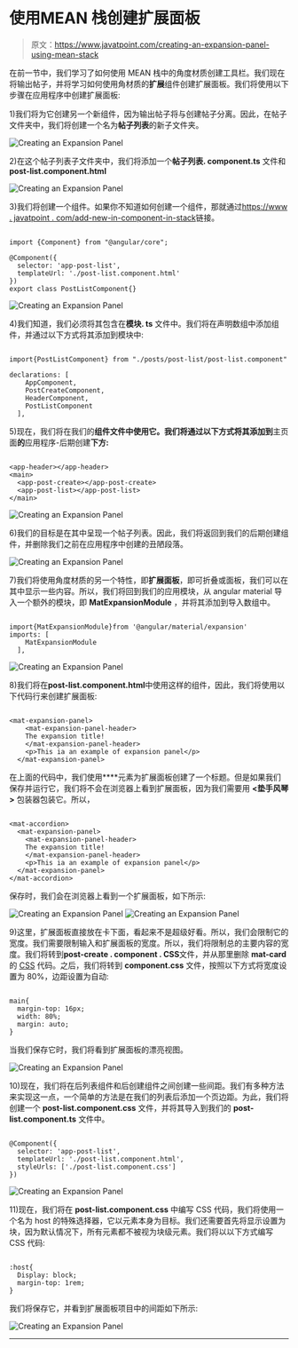 # 使用MEAN 栈创建扩展面板

> 原文：<https://www.javatpoint.com/creating-an-expansion-panel-using-mean-stack>

在前一节中，我们学习了如何使用 MEAN 栈中的角度材质创建工具栏。我们现在将输出帖子，并将学习如何使用角材质的**扩展**组件创建扩展面板。我们将使用以下步骤在应用程序中创建扩展面板:

1)我们将为它创建另一个新组件，因为输出帖子将与创建帖子分离。因此，在帖子文件夹中，我们将创建一个名为**帖子列表**的新子文件夹。

![Creating an Expansion Panel](img/756f97d697b2686089b64eaa9bb5f42c.png)

2)在这个帖子列表子文件夹中，我们将添加一个**帖子列表. component.ts** 文件和**post-list.component.html**

![Creating an Expansion Panel](img/4d4cba7d6a05424c80aebae416e458b1.png)

3)我们将创建一个组件。如果你不知道如何创建一个组件，那就通过[https://www . javatpoint . com/add-new-in-component-in-stack](https://www.javatpoint.com/adding-new-component-in-mean-stack)链接。

```

import {Component} from "@angular/core";

@Component({
  selector: 'app-post-list',
  templateUrl: './post-list.component.html'
})
export class PostListComponent{}

```

![Creating an Expansion Panel](img/6ed60c84f123fdd67990d8cb3add92fa.png)

4)我们知道，我们必须将其包含在**模块. ts** 文件中。我们将在声明数组中添加组件，并通过以下方式将其添加到模块中:

```

import{PostListComponent} from "./posts/post-list/post-list.component"

declarations: [
    AppComponent,
    PostCreateComponent,
    HeaderComponent,
    PostListComponent
  ],

```

5)现在，我们将在我们的**组件文件中使用它。我们将通过以下方式将其添加到**主页面**的**应用程序-后期创建**下方:**

```

<app-header></app-header>
<main>
  <app-post-create></app-post-create>
  <app-post-list></app-post-list>
</main>

```

![Creating an Expansion Panel](img/6c3cbc23acf6fa54d9958d05e27fa01a.png)

6)我们的目标是在其中呈现一个帖子列表。因此，我们将返回到我们的后期创建组件，并删除我们之前在应用程序中创建的丑陋段落。

![Creating an Expansion Panel](img/26328be4ba76a60626d0bd7a067b1c4d.png)

7)我们将使用角度材质的另一个特性，即**扩展面板**，即可折叠或面板，我们可以在其中显示一些内容。所以，我们将回到我们的应用模块，从 angular material 导入一个额外的模块，即 **MatExpansionModule** ，并将其添加到导入数组中。

```

import{MatExpansionModule}from '@angular/material/expansion'
imports: [
    MatExpansionModule
  ],

```

![Creating an Expansion Panel](img/a1be4235b18664a342cf356952fdbc70.png)

8)我们将在**post-list.component.html**中使用这样的组件，因此，我们将使用以下代码行来创建扩展面板:

```

<mat-expansion-panel>
    <mat-expansion-panel-header>
    The expansion title!
    </mat-expansion-panel-header>
    <p>This ia an example of expansion panel</p>
  </mat-expansion-panel>

```

在上面的代码中，我们使用**<mat-expansion-panel-header></mat-expansion-panel-header>**元素为扩展面板创建了一个标题。但是如果我们保存并运行它，我们将不会在浏览器上看到扩展面板，因为我们需要用 **<垫手风琴>** 包装器包装它。所以，

```

<mat-accordion>
  <mat-expansion-panel>
    <mat-expansion-panel-header>
    The expansion title!
    </mat-expansion-panel-header>
    <p>This ia an example of expansion panel</p>
  </mat-expansion-panel>
</mat-accordion>

```

保存时，我们会在浏览器上看到一个扩展面板，如下所示:

![Creating an Expansion Panel](img/c68e0de2da16cdda2cc4d3ba54ed98d2.png)
![Creating an Expansion Panel](img/cfc39a3f05fe813542020146124cd206.png)

9)这里，扩展面板直接放在卡下面，看起来不是超级好看。所以，我们会限制它的宽度。我们需要限制输入和扩展面板的宽度。所以，我们将限制总的主要内容的宽度。我们将转到**post-create . component . CSS**文件，并从那里删除 **mat-card** 的 [CSS](https://www.javatpoint.com/css-tutorial) 代码。之后，我们将转到 **component.css** 文件，按照以下方式将宽度设置为 80%，边距设置为自动:

```

main{
  margin-top: 16px;
  width: 80%;
  margin: auto;
}

```

当我们保存它时，我们将看到扩展面板的漂亮视图。

![Creating an Expansion Panel](img/c0d2dee70081d93874a04bc831a4ac56.png)

10)现在，我们将在后列表组件和后创建组件之间创建一些间距。我们有多种方法来实现这一点，一个简单的方法是在我们的列表后添加一个页边距。为此，我们将创建一个 **post-list.component.css** 文件，并将其导入到我们的 **post-list.component.ts** 文件中。

```

@Component({
  selector: 'app-post-list',
  templateUrl: './post-list.component.html',
  styleUrls: ['./post-list.component.css']
})

```

![Creating an Expansion Panel](img/d8953fc520daf721d0874eeb99de01f3.png)

11)现在，我们将在 **post-list.component.css** 中编写 CSS 代码，我们将使用一个名为 host 的特殊选择器，它以元素本身为目标。我们还需要首先将显示设置为块，因为默认情况下，所有元素都不被视为块级元素。我们将以以下方式编写 CSS 代码:

```

:host{
  Display: block;
  margin-top: 1rem;
}

```

我们将保存它，并看到扩展面板项目中的间距如下所示:

![Creating an Expansion Panel](img/51dba40831b4c299e1d26964e09627f6.png)

* * *